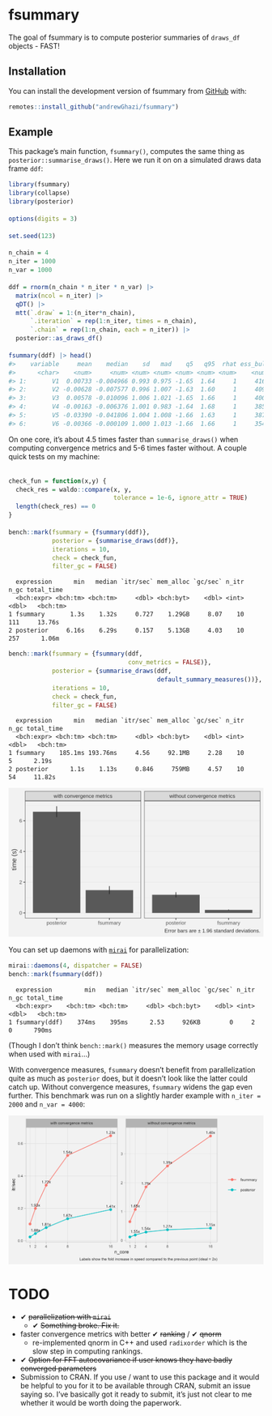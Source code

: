 
<!-- README.md is generated from README.Rmd. Please edit that file -->

# fsummary

<!-- badges: start -->

<!-- badges: end -->

The goal of fsummary is to compute posterior summaries of `draws_df`
objects - FAST!

## Installation

You can install the development version of fsummary from
[GitHub](https://github.com/) with:

``` r
remotes::install_github("andrewGhazi/fsummary")
```

## Example

This package’s main function, `fsummary()`, computes the same thing as
`posterior::summarise_draws()`. Here we run it on on a simulated draws
data frame `ddf`:

``` r
library(fsummary)
library(collapse)
library(posterior)

options(digits = 3)

set.seed(123)

n_chain = 4
n_iter = 1000
n_var = 1000

ddf = rnorm(n_chain * n_iter * n_var) |> 
  matrix(ncol = n_iter) |> 
  qDT() |> 
  mtt(`.draw` = 1:(n_iter*n_chain),
      `.iteration` = rep(1:n_iter, times = n_chain),
      `.chain` = rep(1:n_chain, each = n_iter)) |> 
  posterior::as_draws_df()

fsummary(ddf) |> head()
#>    variable     mean    median    sd   mad    q5   q95  rhat ess_bulk ess_tail
#>      <char>    <num>     <num> <num> <num> <num> <num> <num>    <num>    <num>
#> 1:       V1  0.00733 -0.004966 0.993 0.975 -1.65  1.64     1     4161     3930
#> 2:       V2 -0.00628 -0.007577 0.996 1.007 -1.63  1.60     1     4099     3978
#> 3:       V3  0.00578 -0.010096 1.006 1.021 -1.65  1.66     1     4005     3807
#> 4:       V4 -0.00163 -0.006376 1.001 0.983 -1.64  1.68     1     3851     3729
#> 5:       V5 -0.03390 -0.041806 1.004 1.008 -1.66  1.63     1     3878     3891
#> 6:       V6 -0.00366 -0.000109 1.000 1.013 -1.66  1.66     1     3547     3824
```

On one core, it’s about 4.5 times faster than `summarise_draws()` when
computing convergence metrics and 5-6 times faster without. A couple
quick tests on my machine:

``` r

check_fun = function(x,y) {
  check_res = waldo::compare(x, y, 
                             tolerance = 1e-6, ignore_attr = TRUE)
  length(check_res) == 0
}

bench::mark(fsummary = {fsummary(ddf)},
            posterior = {summarise_draws(ddf)},
            iterations = 10,
            check = check_fun,
            filter_gc = FALSE)
```

      expression      min   median `itr/sec` mem_alloc `gc/sec` n_itr  n_gc total_time
      <bch:expr> <bch:tm> <bch:tm>     <dbl> <bch:byt>    <dbl> <int> <dbl>   <bch:tm>
    1 fsummary       1.3s    1.32s     0.727    1.29GB     8.07    10   111     13.76s
    2 posterior     6.16s    6.29s     0.157    5.13GB     4.03    10   257      1.06m

``` r
bench::mark(fsummary = {fsummary(ddf,
                                 conv_metrics = FALSE)},
            posterior = {summarise_draws(ddf, 
                                         default_summary_measures())},
            iterations = 10,
            check = check_fun,
            filter_gc = FALSE)
```

      expression      min   median `itr/sec` mem_alloc `gc/sec` n_itr  n_gc total_time
      <bch:expr> <bch:tm> <bch:tm>     <dbl> <bch:byt>    <dbl> <int> <dbl>   <bch:tm>
    1 fsummary    185.1ms 193.76ms     4.56     92.1MB     2.28    10     5      2.19s
    2 posterior      1.1s    1.13s     0.846     759MB     4.57    10    54     11.82s

![](man/figures/comparison.png)

You can set up daemons with
[`mirai`](https://shikokuchuo.net/mirai/index.html) for parallelization:

``` r
mirai::daemons(4, dispatcher = FALSE)
bench::mark(fsummary(ddf))
```

      expression         min   median `itr/sec` mem_alloc `gc/sec` n_itr  n_gc total_time
      <bch:expr>    <bch:tm> <bch:tm>     <dbl> <bch:byt>    <dbl> <int> <dbl>   <bch:tm>
    1 fsummary(ddf)    374ms    395ms      2.53     926KB        0     2     0      790ms

(Though I don’t think `bench::mark()` measures the memory usage
correctly when used with `mirai`…)

With convergence measures, `fsummary` doesn’t benefit from
parallelization quite as much as `posterior` does, but it doesn’t look
like the latter could catch up. Without convergence measures, `fsummary`
widens the gap even further. This benchmark was run on a slightly harder
example with `n_iter = 2000` and `n_var = 4000`:

![](man/figures/par_comparison.png)

# TODO

- ✔ ~~parallelization with `mirai`~~
  - ✔ ~~Something broke. Fix it.~~
- faster convergence metrics with better ✔ ~~ranking~~ / ✔ ~~qnorm~~
  - re-implemented qnorm in C++ and used `radixorder` which is the slow
    step in computing rankings.
- ✔ ~~Option for FFT autocovariance if user knows they have badly
  converged parameters~~
- Submission to CRAN. If you use / want to use this package and it would
  be helpful to you for it to be available through CRAN, submit an issue
  saying so. I’ve basically got it ready to submit, it’s just not clear
  to me whether it would be worth doing the paperwork.
